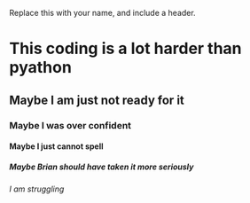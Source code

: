 Replace this with your name, and include a header.
# This coding is a lot harder than pyathon 
## Maybe I am just not ready for it
### Maybe I was over confident
#### Maybe I just cannot spell
##### Maybe Brian should have taken it more seriously
###### I am struggling
